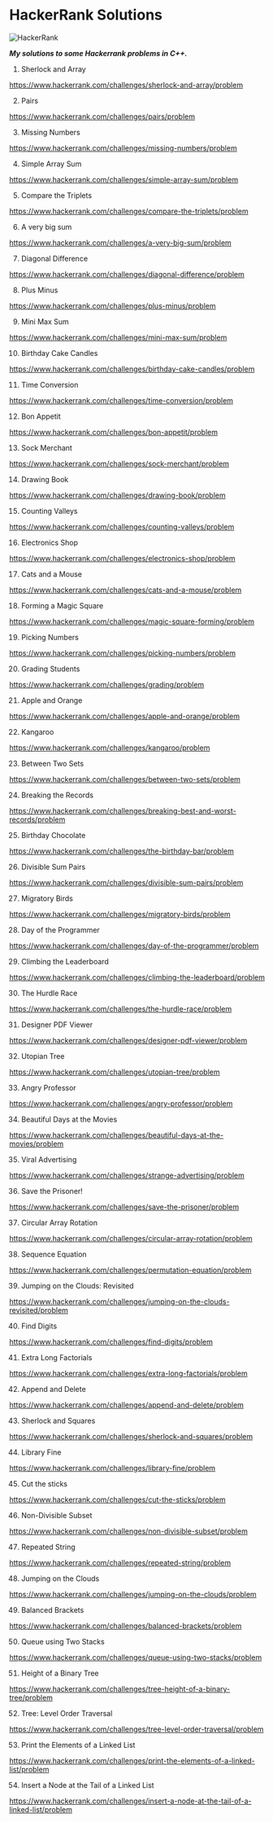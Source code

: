 # HackerRank Solutions

![HackerRank](https://www.hackerrank.com/wp-content/uploads/2018/08/hackerrank_logo.png)

***My solutions to some Hackerrank problems in C++.***

1. Sherlock and Array

https://www.hackerrank.com/challenges/sherlock-and-array/problem

2. Pairs

https://www.hackerrank.com/challenges/pairs/problem

3. Missing Numbers

https://www.hackerrank.com/challenges/missing-numbers/problem

4. Simple Array Sum

https://www.hackerrank.com/challenges/simple-array-sum/problem

5. Compare the Triplets

https://www.hackerrank.com/challenges/compare-the-triplets/problem

6. A very big sum

https://www.hackerrank.com/challenges/a-very-big-sum/problem

7. Diagonal Difference

https://www.hackerrank.com/challenges/diagonal-difference/problem

8. Plus Minus

https://www.hackerrank.com/challenges/plus-minus/problem

9. Mini Max Sum

https://www.hackerrank.com/challenges/mini-max-sum/problem

10. Birthday Cake Candles

https://www.hackerrank.com/challenges/birthday-cake-candles/problem

11. Time Conversion

https://www.hackerrank.com/challenges/time-conversion/problem

12. Bon Appetit

https://www.hackerrank.com/challenges/bon-appetit/problem

13. Sock Merchant

https://www.hackerrank.com/challenges/sock-merchant/problem

14. Drawing Book

https://www.hackerrank.com/challenges/drawing-book/problem

15. Counting Valleys

https://www.hackerrank.com/challenges/counting-valleys/problem

16. Electronics Shop

https://www.hackerrank.com/challenges/electronics-shop/problem

17. Cats and a Mouse

https://www.hackerrank.com/challenges/cats-and-a-mouse/problem

18. Forming a Magic Square

https://www.hackerrank.com/challenges/magic-square-forming/problem

19. Picking Numbers

https://www.hackerrank.com/challenges/picking-numbers/problem

20. Grading Students

https://www.hackerrank.com/challenges/grading/problem

21. Apple and Orange

https://www.hackerrank.com/challenges/apple-and-orange/problem

22. Kangaroo

https://www.hackerrank.com/challenges/kangaroo/problem

23. Between Two Sets

https://www.hackerrank.com/challenges/between-two-sets/problem

24. Breaking the Records

https://www.hackerrank.com/challenges/breaking-best-and-worst-records/problem

25. Birthday Chocolate

https://www.hackerrank.com/challenges/the-birthday-bar/problem

26. Divisible Sum Pairs

https://www.hackerrank.com/challenges/divisible-sum-pairs/problem

27. Migratory Birds

https://www.hackerrank.com/challenges/migratory-birds/problem

28. Day of the Programmer

https://www.hackerrank.com/challenges/day-of-the-programmer/problem

29. Climbing the Leaderboard

https://www.hackerrank.com/challenges/climbing-the-leaderboard/problem

30. The Hurdle Race

https://www.hackerrank.com/challenges/the-hurdle-race/problem

31. Designer PDF Viewer

https://www.hackerrank.com/challenges/designer-pdf-viewer/problem

32. Utopian Tree

https://www.hackerrank.com/challenges/utopian-tree/problem

33. Angry Professor

https://www.hackerrank.com/challenges/angry-professor/problem

34. Beautiful Days at the Movies

https://www.hackerrank.com/challenges/beautiful-days-at-the-movies/problem

35. Viral Advertising

https://www.hackerrank.com/challenges/strange-advertising/problem

36. Save the Prisoner!

https://www.hackerrank.com/challenges/save-the-prisoner/problem

37. Circular Array Rotation

https://www.hackerrank.com/challenges/circular-array-rotation/problem

38. Sequence Equation

https://www.hackerrank.com/challenges/permutation-equation/problem

39. Jumping on the Clouds: Revisited

https://www.hackerrank.com/challenges/jumping-on-the-clouds-revisited/problem

40. Find Digits

https://www.hackerrank.com/challenges/find-digits/problem

41. Extra Long Factorials

https://www.hackerrank.com/challenges/extra-long-factorials/problem

42. Append and Delete

https://www.hackerrank.com/challenges/append-and-delete/problem

43. Sherlock and Squares

https://www.hackerrank.com/challenges/sherlock-and-squares/problem

44. Library Fine

https://www.hackerrank.com/challenges/library-fine/problem

45. Cut the sticks

https://www.hackerrank.com/challenges/cut-the-sticks/problem

46. Non-Divisible Subset

https://www.hackerrank.com/challenges/non-divisible-subset/problem

47. Repeated String

https://www.hackerrank.com/challenges/repeated-string/problem

48. Jumping on the Clouds

https://www.hackerrank.com/challenges/jumping-on-the-clouds/problem

49. Balanced Brackets

https://www.hackerrank.com/challenges/balanced-brackets/problem

50. Queue using Two Stacks

https://www.hackerrank.com/challenges/queue-using-two-stacks/problem

51. Height of a Binary Tree

https://www.hackerrank.com/challenges/tree-height-of-a-binary-tree/problem


52. Tree: Level Order Traversal

https://www.hackerrank.com/challenges/tree-level-order-traversal/problem

53. Print the Elements of a Linked List

https://www.hackerrank.com/challenges/print-the-elements-of-a-linked-list/problem

54. Insert a Node at the Tail of a Linked List

https://www.hackerrank.com/challenges/insert-a-node-at-the-tail-of-a-linked-list/problem
